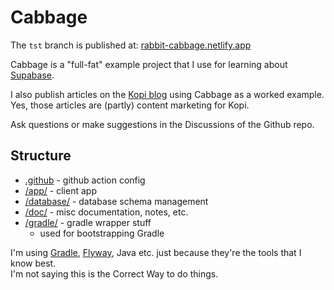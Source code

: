# Cabbage

The `tst` branch is published at: 
[rabbit-cabbage.netlify.app](https://rabbit-cabbage.netlify.app/)

Cabbage is a "full-fat" example project that I use for learning about 
[Supabase](https://github.com/supabase/supabase).

I also publish articles on the [Kopi blog](http://kopi.cloud/blog/) using 
Cabbage as a worked example. Yes, those articles are (partly) content marketing 
for Kopi. 

Ask questions or make suggestions in the Discussions of the Github repo.


## Structure 

* [.github](/.github) - github action config
* [/app/](/app) - client app
* [/database/](/database) - database schema management
* [/doc/](/doc) - misc documentation, notes, etc.
* [/gradle/](/gradle) - gradle wrapper stuff
  * used for bootstrapping Gradle


I'm using [Gradle](https://docs.gradle.org/current/userguide/userguide.html),
[Flyway](https://flywaydb.org/documentation/), Java etc. just because they're
the tools that I know best.  
I'm not saying this is the Correct Way to do things.

